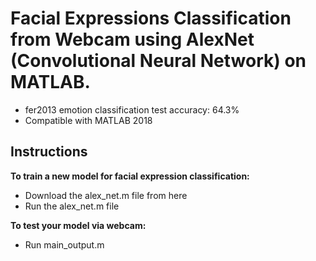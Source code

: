 # Facial Expressions Classification from Webcam using AlexNet (Convolutional Neural Network) on MATLAB.
- fer2013 emotion classification test accuracy: 64.3%
- Compatible with MATLAB 2018

## Instructions
**To train a new model for facial expression classification:**
- Download the alex_net.m file from here
- Run the alex_net.m file

**To test your model via webcam:**
- Run main_output.m
